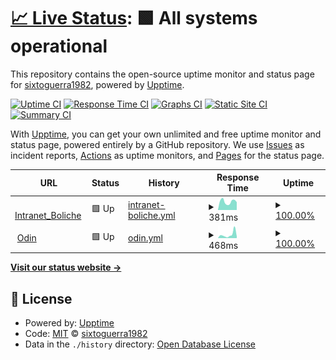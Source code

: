 # [📈 Live Status](https://sixtoguerra1982.github.io/thunderlabs_monitor): <!--live status--> **🟩 All systems operational**

This repository contains the open-source uptime monitor and status page for [sixtoguerra1982](https://sixtoguerra1982.github.io/thunderlabs_monitor), powered by [Upptime](https://github.com/upptime/upptime).

[![Uptime CI](https://github.com/sixtoguerra1982/thunderlabs_monitor/workflows/Uptime%20CI/badge.svg)](https://github.com/sixtoguerra1982/thunderlabs_monitor/actions?query=workflow%3A%22Uptime+CI%22)
[![Response Time CI](https://github.com/sixtoguerra1982/thunderlabs_monitor/workflows/Response%20Time%20CI/badge.svg)](https://github.com/sixtoguerra1982/thunderlabs_monitor/actions?query=workflow%3A%22Response+Time+CI%22)
[![Graphs CI](https://github.com/sixtoguerra1982/thunderlabs_monitor/workflows/Graphs%20CI/badge.svg)](https://github.com/sixtoguerra1982/thunderlabs_monitor/actions?query=workflow%3A%22Graphs+CI%22)
[![Static Site CI](https://github.com/sixtoguerra1982/thunderlabs_monitor/workflows/Static%20Site%20CI/badge.svg)](https://github.com/sixtoguerra1982/thunderlabs_monitor/actions?query=workflow%3A%22Static+Site+CI%22)
[![Summary CI](https://github.com/sixtoguerra1982/thunderlabs_monitor/workflows/Summary%20CI/badge.svg)](https://github.com/sixtoguerra1982/thunderlabs_monitor/actions?query=workflow%3A%22Summary+CI%22)

With [Upptime](https://upptime.js.org), you can get your own unlimited and free uptime monitor and status page, powered entirely by a GitHub repository. We use [Issues](https://github.com/sixtoguerra1982/thunderlabs_monitor/issues) as incident reports, [Actions](https://github.com/sixtoguerra1982/thunderlabs_monitor/actions) as uptime monitors, and [Pages](https://sixtoguerra1982.github.io/thunderlabs_monitor) for the status page.

<!--start: status pages-->
<!-- This summary is generated by Upptime (https://github.com/upptime/upptime) -->
<!-- Do not edit this manually, your changes will be overwritten -->
<!-- prettier-ignore -->
| URL | Status | History | Response Time | Uptime |
| --- | ------ | ------- | ------------- | ------ |
| <img alt="" src="http://intranet.boliche.cl/favicon.ico" height="13"> [Intranet_Boliche](http://intranet.boliche.cl/) | 🟩 Up | [intranet-boliche.yml](https://github.com/sixtoguerra1982/thunderlabs_monitor/commits/HEAD/history/intranet-boliche.yml) | <details><summary><img alt="Response time graph" src="./graphs/intranet-boliche/response-time-week.png" height="20"> 381ms</summary><br><a href="https://sixtoguerra1982.github.io/thunderlabs_monitor/history/intranet-boliche"><img alt="Response time 414" src="https://img.shields.io/endpoint?url=https%3A%2F%2Fraw.githubusercontent.com%2Fsixtoguerra1982%2Fthunderlabs_monitor%2FHEAD%2Fapi%2Fintranet-boliche%2Fresponse-time.json"></a><br><a href="https://sixtoguerra1982.github.io/thunderlabs_monitor/history/intranet-boliche"><img alt="24-hour response time 352" src="https://img.shields.io/endpoint?url=https%3A%2F%2Fraw.githubusercontent.com%2Fsixtoguerra1982%2Fthunderlabs_monitor%2FHEAD%2Fapi%2Fintranet-boliche%2Fresponse-time-day.json"></a><br><a href="https://sixtoguerra1982.github.io/thunderlabs_monitor/history/intranet-boliche"><img alt="7-day response time 381" src="https://img.shields.io/endpoint?url=https%3A%2F%2Fraw.githubusercontent.com%2Fsixtoguerra1982%2Fthunderlabs_monitor%2FHEAD%2Fapi%2Fintranet-boliche%2Fresponse-time-week.json"></a><br><a href="https://sixtoguerra1982.github.io/thunderlabs_monitor/history/intranet-boliche"><img alt="30-day response time 396" src="https://img.shields.io/endpoint?url=https%3A%2F%2Fraw.githubusercontent.com%2Fsixtoguerra1982%2Fthunderlabs_monitor%2FHEAD%2Fapi%2Fintranet-boliche%2Fresponse-time-month.json"></a><br><a href="https://sixtoguerra1982.github.io/thunderlabs_monitor/history/intranet-boliche"><img alt="1-year response time 414" src="https://img.shields.io/endpoint?url=https%3A%2F%2Fraw.githubusercontent.com%2Fsixtoguerra1982%2Fthunderlabs_monitor%2FHEAD%2Fapi%2Fintranet-boliche%2Fresponse-time-year.json"></a></details> | <details><summary><a href="https://sixtoguerra1982.github.io/thunderlabs_monitor/history/intranet-boliche">100.00%</a></summary><a href="https://sixtoguerra1982.github.io/thunderlabs_monitor/history/intranet-boliche"><img alt="All-time uptime 99.71%" src="https://img.shields.io/endpoint?url=https%3A%2F%2Fraw.githubusercontent.com%2Fsixtoguerra1982%2Fthunderlabs_monitor%2FHEAD%2Fapi%2Fintranet-boliche%2Fuptime.json"></a><br><a href="https://sixtoguerra1982.github.io/thunderlabs_monitor/history/intranet-boliche"><img alt="24-hour uptime 100.00%" src="https://img.shields.io/endpoint?url=https%3A%2F%2Fraw.githubusercontent.com%2Fsixtoguerra1982%2Fthunderlabs_monitor%2FHEAD%2Fapi%2Fintranet-boliche%2Fuptime-day.json"></a><br><a href="https://sixtoguerra1982.github.io/thunderlabs_monitor/history/intranet-boliche"><img alt="7-day uptime 100.00%" src="https://img.shields.io/endpoint?url=https%3A%2F%2Fraw.githubusercontent.com%2Fsixtoguerra1982%2Fthunderlabs_monitor%2FHEAD%2Fapi%2Fintranet-boliche%2Fuptime-week.json"></a><br><a href="https://sixtoguerra1982.github.io/thunderlabs_monitor/history/intranet-boliche"><img alt="30-day uptime 100.00%" src="https://img.shields.io/endpoint?url=https%3A%2F%2Fraw.githubusercontent.com%2Fsixtoguerra1982%2Fthunderlabs_monitor%2FHEAD%2Fapi%2Fintranet-boliche%2Fuptime-month.json"></a><br><a href="https://sixtoguerra1982.github.io/thunderlabs_monitor/history/intranet-boliche"><img alt="1-year uptime 99.71%" src="https://img.shields.io/endpoint?url=https%3A%2F%2Fraw.githubusercontent.com%2Fsixtoguerra1982%2Fthunderlabs_monitor%2FHEAD%2Fapi%2Fintranet-boliche%2Fuptime-year.json"></a></details>
| <img alt="" src="https://odinback.thunderlabs.cl/favicon.ico" height="13"> [Odin](https://odinback.thunderlabs.cl/) | 🟩 Up | [odin.yml](https://github.com/sixtoguerra1982/thunderlabs_monitor/commits/HEAD/history/odin.yml) | <details><summary><img alt="Response time graph" src="./graphs/odin/response-time-week.png" height="20"> 468ms</summary><br><a href="https://sixtoguerra1982.github.io/thunderlabs_monitor/history/odin"><img alt="Response time 545" src="https://img.shields.io/endpoint?url=https%3A%2F%2Fraw.githubusercontent.com%2Fsixtoguerra1982%2Fthunderlabs_monitor%2FHEAD%2Fapi%2Fodin%2Fresponse-time.json"></a><br><a href="https://sixtoguerra1982.github.io/thunderlabs_monitor/history/odin"><img alt="24-hour response time 180" src="https://img.shields.io/endpoint?url=https%3A%2F%2Fraw.githubusercontent.com%2Fsixtoguerra1982%2Fthunderlabs_monitor%2FHEAD%2Fapi%2Fodin%2Fresponse-time-day.json"></a><br><a href="https://sixtoguerra1982.github.io/thunderlabs_monitor/history/odin"><img alt="7-day response time 468" src="https://img.shields.io/endpoint?url=https%3A%2F%2Fraw.githubusercontent.com%2Fsixtoguerra1982%2Fthunderlabs_monitor%2FHEAD%2Fapi%2Fodin%2Fresponse-time-week.json"></a><br><a href="https://sixtoguerra1982.github.io/thunderlabs_monitor/history/odin"><img alt="30-day response time 316" src="https://img.shields.io/endpoint?url=https%3A%2F%2Fraw.githubusercontent.com%2Fsixtoguerra1982%2Fthunderlabs_monitor%2FHEAD%2Fapi%2Fodin%2Fresponse-time-month.json"></a><br><a href="https://sixtoguerra1982.github.io/thunderlabs_monitor/history/odin"><img alt="1-year response time 545" src="https://img.shields.io/endpoint?url=https%3A%2F%2Fraw.githubusercontent.com%2Fsixtoguerra1982%2Fthunderlabs_monitor%2FHEAD%2Fapi%2Fodin%2Fresponse-time-year.json"></a></details> | <details><summary><a href="https://sixtoguerra1982.github.io/thunderlabs_monitor/history/odin">100.00%</a></summary><a href="https://sixtoguerra1982.github.io/thunderlabs_monitor/history/odin"><img alt="All-time uptime 90.12%" src="https://img.shields.io/endpoint?url=https%3A%2F%2Fraw.githubusercontent.com%2Fsixtoguerra1982%2Fthunderlabs_monitor%2FHEAD%2Fapi%2Fodin%2Fuptime.json"></a><br><a href="https://sixtoguerra1982.github.io/thunderlabs_monitor/history/odin"><img alt="24-hour uptime 100.00%" src="https://img.shields.io/endpoint?url=https%3A%2F%2Fraw.githubusercontent.com%2Fsixtoguerra1982%2Fthunderlabs_monitor%2FHEAD%2Fapi%2Fodin%2Fuptime-day.json"></a><br><a href="https://sixtoguerra1982.github.io/thunderlabs_monitor/history/odin"><img alt="7-day uptime 100.00%" src="https://img.shields.io/endpoint?url=https%3A%2F%2Fraw.githubusercontent.com%2Fsixtoguerra1982%2Fthunderlabs_monitor%2FHEAD%2Fapi%2Fodin%2Fuptime-week.json"></a><br><a href="https://sixtoguerra1982.github.io/thunderlabs_monitor/history/odin"><img alt="30-day uptime 100.00%" src="https://img.shields.io/endpoint?url=https%3A%2F%2Fraw.githubusercontent.com%2Fsixtoguerra1982%2Fthunderlabs_monitor%2FHEAD%2Fapi%2Fodin%2Fuptime-month.json"></a><br><a href="https://sixtoguerra1982.github.io/thunderlabs_monitor/history/odin"><img alt="1-year uptime 90.12%" src="https://img.shields.io/endpoint?url=https%3A%2F%2Fraw.githubusercontent.com%2Fsixtoguerra1982%2Fthunderlabs_monitor%2FHEAD%2Fapi%2Fodin%2Fuptime-year.json"></a></details>

<!--end: status pages-->

[**Visit our status website →**](https://sixtoguerra1982.github.io/thunderlabs_monitor)

## 📄 License

- Powered by: [Upptime](https://github.com/upptime/upptime)
- Code: [MIT](./LICENSE) © [sixtoguerra1982](https://sixtoguerra1982.github.io/thunderlabs_monitor)
- Data in the `./history` directory: [Open Database License](https://opendatacommons.org/licenses/odbl/1-0/)
